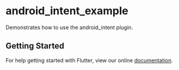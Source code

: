 # android_intent_example

Demonstrates how to use the android_intent plugin.

## Getting Started

For help getting started with Flutter, view our online
[documentation](https://flutter.io/).
